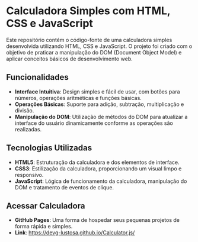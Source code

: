 # Calculadora Simples com HTML, CSS e JavaScript

Este repositório contém o código-fonte de uma calculadora simples desenvolvida utilizando HTML, CSS e JavaScript. O projeto foi criado com o objetivo de praticar a manipulação do DOM (Document Object Model) e aplicar conceitos básicos de desenvolvimento web.

## Funcionalidades

- **Interface Intuitiva**: Design simples e fácil de usar, com botões para números, operações aritméticas e funções básicas.
- **Operações Básicas**: Suporte para adição, subtração, multiplicação e divisão.
- **Manipulação do DOM**: Utilização de métodos do DOM para atualizar a interface do usuário dinamicamente conforme as operações são realizadas.

## Tecnologias Utilizadas

- **HTML5**: Estruturação da calculadora e dos elementos de interface.
- **CSS3**: Estilização da calculadora, proporcionando um visual limpo e responsivo.
- **JavaScript**: Lógica de funcionamento da calculadora, manipulação do DOM e tratamento de eventos de clique.

## Acessar Calculadora

- **GitHub Pages**: Uma forma de hospedar seus pequenas projetos de forma rápida e simples.
- **Link**: https://devg-lustosa.github.io/Calculator.js/
